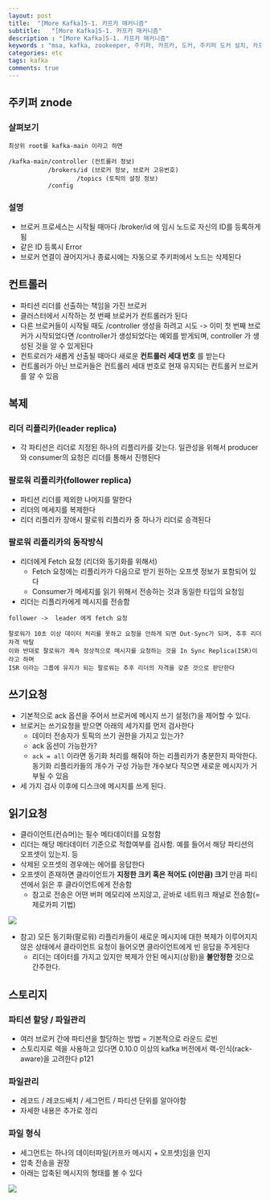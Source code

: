 ```yaml
---
layout: post
title:  "[More Kafka]5-1. 카프카 매커니즘"
subtitle:   "[More Kafka]5-1. 카프카 매커니즘"
description : "[More Kafka]5-1. 카프카 매커니즘"
keywords : "msa, kafka, zookeeper, 주키퍼, 카프카, 도커, 주키퍼 도커 설치, 카프카 도커, 주키퍼 docker compose, 카프카 docker compose, 도커로 주키퍼 카프카 설치, docker compose zookeeper, docker compose kafka, 컨플루언트, confluent, kafka multi node, consumer, kafka consumer, consumer 옵션, kafka consumer 설정, 컨슈머, 카프카 컨슈머, znode, 카프카 지노"
categories: etc
tags: kafka
comments: true
---
```


## 주키퍼 znode

### 살펴보기

```
최상위 root를 kafka-main 이라고 하면

/kafka-main/controller (컨트롤러 정보)
		   /brokers/id (브로커 정보, 브로커 고유번호)
				   /topics (토픽의 설정 정보)
		   /config
```

### 설명
- 브로커 프로세스는 시작될 때마다 /broker/id 에 임시 노드로 자신의 ID를 등록하게 됨
- 같은 ID 등록시 Error
- 브로커 연결이 끊어지거나 종료시에는 자동으로 주키퍼에서 노드는 삭제된다

 ## 컨트롤러
 - 파티션 리더를 선출하는 책임을 가진 브로커
 - 클러스터에서 시작하는 첫 번째 브로커가 컨트롤러가 된다
 - 다른 브로커들이 시작될 때도 /controller 생성을 하려고 시도 -> 이미 첫 번째 브로커가 시작되었다면 /controller가 생성되었다는 예외를 받게되며, controller 가 생성된 것을 알 수 있게된다
- 컨트로러가 새롭게 선출될 때마다 새로운 **컨트롤러 세대 번호** 를 받는다
- 컨트롤러가 아닌 브로커들은 컨트롤러 세대 번호로 현재 유지되는 컨트롤커 브로커를 알 수 있음

## 복제

### 리더 리플리카(leader replica)
- 각 파티션은 리더로 지정된 하나의 리플리카를 갖는다. 일관성을 위해서 producer와 consumer의 요청은 리더를 통해서 진행된다

### 팔로워 리플리카(follower replica)
- 파티션 리더를 제외한 나머지를 말한다
- 리더의 메세지를 복제한다
- 리더 리플리카 장애시 팔로워 리플리카 중 하나가 리더로 승격된다

### 팔로워 리플리카의 동작방식
- 리더에게 Fetch 요청 (리더와 동기화를 위해서)
	- Fetch 요청에는 리플리카가 다음으로 받기 원하는 오프셋 정보가 포함되어 있다
	- Consumer가 메세지를 읽기 위해서 전송하는 것과 동일한 타입의 요청임
- 리더는 리플리카에게 메시지를 전송함

```
follower ->  leader 에게 fetch 요청

팔로워가 10초 이상 데이터 처리를 못하고 요청을 안하게 되면 Out-Sync가 되며, 추후 리더 자격 박탈
이와 반대로 팔로워가 계속 정상적으로 메시지를 요청하는 것을 In Sync Replica(ISR)이라고 하며
ISR 이라는 그룹에 유지가 되는 팔로워는 추후 리더의 자격을 갖춘 것으로 판단한다
```

## 쓰기요청
- 기본적으로 ack 옵션을 주어서 브로커에 메시지 쓰기 설정(?)을 제어할 수 있다.
- 브로커는 쓰기요청을 받으면 아래의 세가지를 먼저 검사한다
	- 데이터 전송자가 토픽의 쓰기 권한을 가지고 있는가?
	- ack 옵션이 가능한가?
	- `ack = all` 이라면 동기화 처리를 해줘야 하는 리플리카가 충분한지 파악한다. 동기화 리플리카들의 개수가 구성 가능한 개수보다 작으면 새로운 메시지가 거부될 수 있음
- 세 가지 검사 이후에 디스크에 메시지를 쓰게 된다.

## 읽기요청
- 클라이언트(컨슈머)는 필수 메타데이터를 요청함
- 리더는 해당 메타데이터 기준으로 적합여부를 검사함. 예를 들어서 해당 파티션의 오프셋이 있는지. 등
- 삭제된 오프셋의 경우에는 에어를 응답한다
- 오프셋이 존재하면 클라이언트가 **지정한 크키 혹은 적어도 (이만큼) 크기** 만큼 파티션에서 읽은 후 클라이언트에게 전송함
	- 참고로 전송은 어떤 버퍼 메모리에 쓰지않고, 곧바로 네트워크 채널로 전송함(= 제로카피 기법)

![](https://github.com/twowinsh87/twowinsh87.github.io/blob/master/assets/kafka_img/2019kafka-5-1.jpeg?raw=true)

- 참고) 모든 동기화(팔로워) 리플리카들이 새로운 메시지에 대한 복제가 이루어지지 않은 상태에서 클라이언트 요청이 들어오면 클라이언트에게 빈 응답을 주게된다
	- 리더는 데이터를 가지고 있지만 복제가 안된 메시지(상황)을 **불안정한** 것으로 간주한다.

## 스토리지

### 파티션 할당 / 파일관리
- 여러 브로커 간에 파티션을 할당하는 방법 = 기본적으로 라운드 로빈
- 스토리지로 렉을 사용하고 있다면 0.10.0 이상의 kafka 버전에서 랙-인식(rack-aware)을 고려한다 p121

### 파일관리
- 레코드 / 레코드배치 / 세그먼트 / 파티션 단위를 알아야함
- 자세한 내용은 추가로 정리

### 파일 형식
- 세그먼트는 하나의 데이터파일(카프카 메시지 + 오프셋)임을 인지
- 압축 전송을 권장
- 아래는 압축된 메시지의 형태를 볼 수 있다

![](https://github.com/twowinsh87/twowinsh87.github.io/blob/master/assets/kafka_img/2019kafka-5-2.jpeg?raw=true)
